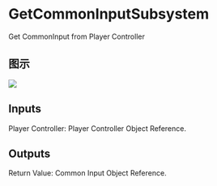# GetCommonInputSubsystem

Get CommonInput from Player Controller

## 图示

![]($-20221218-20295386.png)

## Inputs

Player Controller: Player Controller Object Reference.  

## Outputs

Return Value: Common Input Object Reference.

